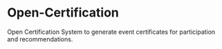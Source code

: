 # Open-Certification
Open Certification System to generate event certificates for participation and recommendations.
